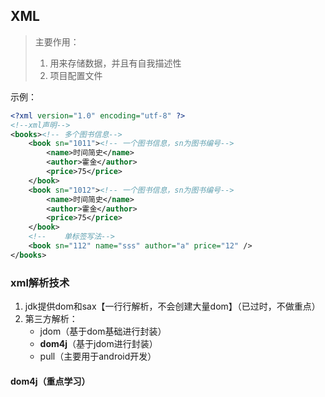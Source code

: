 ##  XML

> 主要作用：
>
> 1. 用来存储数据，并且有自我描述性
> 2. 项目配置文件

示例：

```xml
<?xml version="1.0" encoding="utf-8" ?>
<!--xml声明-->
<books><!-- 多个图书信息-->
    <book sn="1011"><!-- 一个图书信息，sn为图书编号-->
        <name>时间简史</name>
        <author>霍金</author>
        <price>75</price>
    </book>
    <book sn="1012"><!-- 一个图书信息，sn为图书编号-->
        <name>时间简史</name>
        <author>霍金</author>
        <price>75</price>
    </book>
    <!--    单标签写法-->
    <book sn="112" name="sss" author="a" price="12" />
</books>
```

###  xml解析技术

1. jdk提供dom和sax【一行行解析，不会创建大量dom】（已过时，不做重点）
2. 第三方解析：
   - jdom（基于dom基础进行封装）
   - **dom4j**（基于jdom进行封装）
   - pull（主要用于android开发）

####  dom4j（重点学习）


